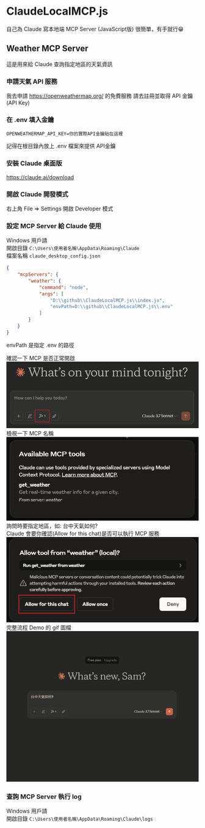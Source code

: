 # ClaudeLocalMCP.js
自己為 Claude 寫本地端 MCP Server (JavaScript版) 很簡單，有手就行😁
## Weather MCP Server
這是用來給 Claude 查詢指定地區的天氣資訊

### 申請天氣 API 服務
我去申請 https://openweathermap.org/ 的免費服務
請去註冊並取得 API 金鑰 (API Key)

### 在 .env 填入金鑰
```shell
OPENWEATHERMAP_API_KEY=你的實際API金鑰貼在這裡
```
記得在根目錄內放上 .env 檔案來提供 API金鑰

### 安裝 Claude 桌面版
https://claude.ai/download

### 開啟 Claude 開發模式
右上角 File => Settings
開啟 Developer 模式

### 設定 MCP Server 給 Claude 使用
Windows 用戶請  
開啟目錄 `C:\Users\使用者名稱\AppData\Roaming\Claude`  
檔案名稱 `claude_desktop_config.json`
```json
{
    "mcpServers": {
        "weather": {
            "command": "node",
            "args": [
                "D:\\github\\ClaudeLocalMCP.js\\index.js",
                "envPath=D:\\github\\ClaudeLocalMCP.js\\.env"
            ]
        }
    }
}
```
envPath 是指定 .env 的路徑

確認一下 MCP 是否正常開啟  
![MCP開啟圖示](./images/ClaudeMCP01.png)
檢視一下 MCP 名稱  
![MCP開啟圖示](./images/ClaudeMCP02.png)
詢問時要指定地區，如: 台中天氣如何?  
Claude 會要你確認(Allow for this chat)是否可以執行 MCP 服務
![MCP開啟圖示](./images/ClaudeMCP03.png)
完整流程 Demo 的 gif 圖檔  
![MCP開啟圖示](./images/DemoMCP.gif)

### 查詢 MCP Server 執行 log
Windows 用戶請  
開啟目錄 `C:\Users\使用者名稱\AppData\Roaming\Claude\logs`  